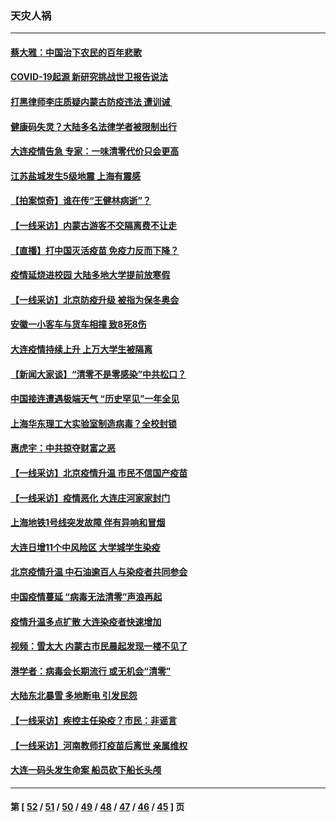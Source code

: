 ### 天灾人祸
---
#### [蔡大雅：中国治下农民的百年悲歌](../../pages/ncid280/n13374178.md) 
#### [COVID-19起源 新研究挑战世卫报告说法](../../pages/ncid280/n13386471.md) 
#### [打黑律师李庄质疑内蒙古防疫违法 遭训诫 ](../../pages/ncid280/n13386358.md) 
#### [健康码失灵？大陆多名法律学者被限制出行](../../pages/ncid280/n13385829.md) 
#### [大连疫情告急 专家：一味清零代价只会更高](../../pages/ncid280/n13382038.md) 
#### [江苏盐城发生5级地震 上海有震感](../../pages/ncid280/n13381184.md) 
#### [【拍案惊奇】谁在传“王健林病逝”？](../../pages/ncid280/n13379699.md) 
#### [【一线采访】内蒙古游客不交隔离费不让走](../../pages/ncid280/n13379691.md) 
#### [【直播】打中国灭活疫苗 免疫力反而下降？](../../pages/ncid280/n13378472.md) 
#### [疫情延烧进校园 大陆多地大学提前放寒假](../../pages/ncid280/n13379191.md) 
#### [【一线采访】北京防疫升级 被指为保冬奥会](../../pages/ncid280/n13376808.md) 
#### [安徽一小客车与货车相撞 致8死8伤](../../pages/ncid280/n13378370.md) 
#### [大连疫情持续上升 上万大学生被隔离](../../pages/ncid280/n13377259.md) 
#### [【新闻大家谈】“清零不是零感染”中共松口？](../../pages/ncid280/n13377254.md) 
#### [中国接连遭遇极端天气 “历史罕见”一年全见](../../pages/ncid280/n13375974.md) 
#### [上海华东理工大实验室制造病毒？全校封锁](../../pages/ncid280/n13374926.md) 
#### [惠虎宇：中共掠夺财富之恶](../../pages/ncid280/n13374142.md) 
#### [【一线采访】北京疫情升温 市民不信国产疫苗](../../pages/ncid280/n13373521.md) 
#### [【一线采访】疫情恶化 大连庄河家家封门](../../pages/ncid280/n13373415.md) 
#### [上海地铁1号线突发故障 伴有异响和冒烟](../../pages/ncid280/n13371560.md) 
#### [大连日增11个中风险区 大学城学生染疫](../../pages/ncid280/n13371370.md) 
#### [北京疫情升温 中石油逾百人与染疫者共同参会](../../pages/ncid280/n13369273.md) 
#### [中国疫情蔓延 “病毒无法清零”声浪再起](../../pages/ncid280/n13368676.md) 
#### [疫情升温多点扩散 大连染疫者快速增加](../../pages/ncid280/n13368576.md) 
#### [视频：雪太大 内蒙古市民晨起发现一楼不见了](../../pages/ncid280/n13367009.md) 
#### [港学者：病毒会长期流行 或无机会“清零”](../../pages/ncid280/n13366469.md) 
#### [大陆东北暴雪 多地断电 引发民怨](../../pages/ncid280/n13365723.md) 
#### [【一线采访】疾控主任染疫？市民：非谣言](../../pages/ncid280/n13364570.md) 
#### [【一线采访】河南教师打疫苗后离世 亲属维权](../../pages/ncid280/n13361629.md) 
#### [大连一码头发生命案 船员砍下船长头颅](../../pages/ncid280/n13362627.md) 

---
#### 第 [ [52](./52.md) / [51](./51.md) / [50](./50.md) / [49](./49.md) / [48](./48.md) / [47](./47.md) / [46](./46.md) / [45](./45.md) ] 页
